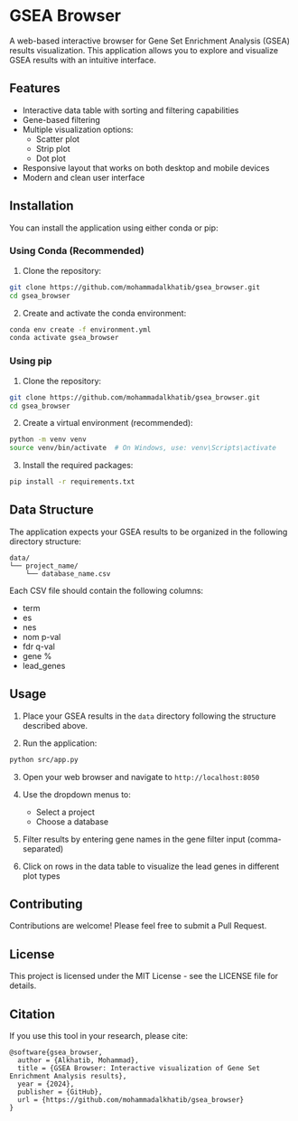 # GSEA Browser

A web-based interactive browser for Gene Set Enrichment Analysis (GSEA) results visualization. This application allows you to explore and visualize GSEA results with an intuitive interface.

## Features

- Interactive data table with sorting and filtering capabilities
- Gene-based filtering
- Multiple visualization options:
  - Scatter plot
  - Strip plot
  - Dot plot
- Responsive layout that works on both desktop and mobile devices
- Modern and clean user interface

## Installation

You can install the application using either conda or pip:

### Using Conda (Recommended)

1. Clone the repository:
```bash
git clone https://github.com/mohammadalkhatib/gsea_browser.git
cd gsea_browser
```

2. Create and activate the conda environment:
```bash
conda env create -f environment.yml
conda activate gsea_browser
```

### Using pip

1. Clone the repository:
```bash
git clone https://github.com/mohammadalkhatib/gsea_browser.git
cd gsea_browser
```

2. Create a virtual environment (recommended):
```bash
python -m venv venv
source venv/bin/activate  # On Windows, use: venv\Scripts\activate
```

3. Install the required packages:
```bash
pip install -r requirements.txt
```

## Data Structure

The application expects your GSEA results to be organized in the following directory structure:

```
data/
└── project_name/
    └── database_name.csv
```

Each CSV file should contain the following columns:
- term
- es
- nes
- nom p-val
- fdr q-val
- gene %
- lead_genes

## Usage

1. Place your GSEA results in the `data` directory following the structure described above.

2. Run the application:
```bash
python src/app.py
```

3. Open your web browser and navigate to `http://localhost:8050`

4. Use the dropdown menus to:
   - Select a project
   - Choose a database

5. Filter results by entering gene names in the gene filter input (comma-separated)

6. Click on rows in the data table to visualize the lead genes in different plot types

## Contributing

Contributions are welcome! Please feel free to submit a Pull Request.

## License

This project is licensed under the MIT License - see the LICENSE file for details.

## Citation

If you use this tool in your research, please cite:

```
@software{gsea_browser,
  author = {Alkhatib, Mohammad},
  title = {GSEA Browser: Interactive visualization of Gene Set Enrichment Analysis results},
  year = {2024},
  publisher = {GitHub},
  url = {https://github.com/mohammadalkhatib/gsea_browser}
}
``` 
